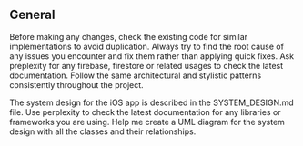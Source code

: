 ## General
Before making any changes, check the existing code for similar implementations to avoid duplication.
Always try to find the root cause of any issues you encounter and fix them rather than applying quick fixes.
Ask preplexity for any firebase, firestore or related usages to check the latest documentation.
Follow the same architectural and stylistic patterns consistently throughout the project.

The system design for the iOS app is described in the SYSTEM_DESIGN.md file.
Use perplexity to check the latest documentation for any libraries or frameworks you are using.
Help me create a UML diagram for the system design with all the classes and their relationships.